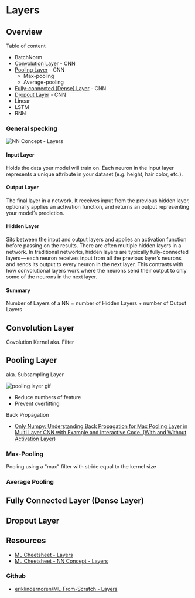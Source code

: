 # Layers

## Overview

Table of content

* BatchNorm
* [Convolution Layer](#Convolution-Layer) - CNN
* [Pooling Layer](#Pooling-Layer) - CNN
    * Max-pooling
    * Average-pooling
* [Fully-connected (Dense) Layer](#Fully-Connected-Layer-(Dense-Layer)) - CNN
* [Dropout Layer](#Dropout-Layer) - CNN
* Linear
* LSTM
* RNN

### General specking

![NN Concept - Layers](https://ml-cheatsheet.readthedocs.io/en/latest/_images/neural_network_simple.png)

#### Input Layer

Holds the data your model will train on. Each neuron in the input layer represents a unique attribute in your dataset (e.g. height, hair color, etc.).

#### Output Layer

The final layer in a network. It receives input from the previous hidden layer, optionally applies an activation function, and returns an output representing your model’s prediction.

#### Hidden Layer

Sits between the input and output layers and applies an activation function before passing on the results. There are often multiple hidden layers in a network. In traditional networks, hidden layers are typically fully-connected layers — each neuron receives input from all the previous layer’s neurons and sends its output to every neuron in the next layer. This contrasts with how convolutional layers work where the neurons send their output to only some of the neurons in the next layer.

#### Summary

Number of Layers of a NN = number of Hidden Layers + number of Output Layers

## Convolution Layer

Covolution Kernel aka. Filter

## Pooling Layer

aka. Subsampling Layer

![pooling layer gif](https://mlnotebook.github.io/img/CNN/poolfig.gif)

* Reduce numbers of feature
* Prevent overfitting

Back Propagation

* [Only Numpy: Understanding Back Propagation for Max Pooling Layer in Multi Layer CNN with Example and Interactive Code. (With and Without Activation Layer)](https://medium.com/the-bioinformatics-press/only-numpy-understanding-back-propagation-for-max-pooling-layer-in-multi-layer-cnn-with-example-f7be891ee4b4)

### Max-Pooling

Pooling using a "max" filter with stride equal to the kernel size

### Average Pooling

## Fully Connected Layer (Dense Layer)

## Dropout Layer

## Resources

* [ML Cheetsheet - Layers](https://ml-cheatsheet.readthedocs.io/en/latest/layers.html)
* [ML Cheetsheet - NN Concept - Layers](https://ml-cheatsheet.readthedocs.io/en/latest/nn_concepts.html#layers)

### Github

* [eriklindernoren/ML-From-Scratch - Layers](https://github.com/eriklindernoren/ML-From-Scratch/blob/master/mlfromscratch/deep_learning/layers.py)
